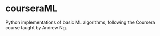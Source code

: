 # courseraML
Python implementations of basic ML algorithms, following the Coursera course taught by Andrew Ng.
